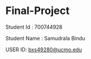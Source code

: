 # Final-Project

Student Id : 700744928

Student Name : Samudrala Bindu

USER ID: bxs49280@ucmo.edu
